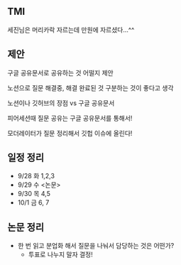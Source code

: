 ## TMI

세진님은 머리카락 자르는데 만원에 자르셨다...^^



## 제안

구글 공유문서로 공유하는 것 어떨지 제안

노션으로 질문 해결중, 해결 완료된 것 구분하는 것이 좋다고 생각

노션이나 깃허브의 장점 vs 구글 공유문서

피어세션때 질문 공유는 구글 공유문서를 통해서!

모더레이터가 질문 정리해서 깃헙 이슈에 올린다!



## 일정 정리

- 9/28 화 1,2,3
- 9/29 수 <논문>
- 9/30 목 4,5
- 10/1 금 6, 7



## 논문 정리

- 한 번 읽고 분업화 해서 질문을 나눠서 담당하는 것은 어떤가?
  - 투표로 나누지 말자 결정!

